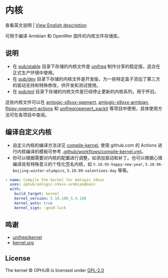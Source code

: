 # 内核

查看英文说明 | [View English description](README.md)

可用于编译 Armbian 和 OpenWer 固件的内核文件存储库。

## 说明

- 在 [pub/stable](pub/stable) 目录下存储的内核文件是 [unifreq](https://github.com/unifreq) 制作分享的稳定版，适合在正式生产环境中使用。
- 在 [pub/dev](pub/dev) 目录下存储的内核文件是开发版，为一些特定盒子添加了第三方的驱动支持和特殊修改，供开发和测试使用。
- 在 [pub/eol](pub/eol) 目录下存储的内核文件是已经停止更新的内核系列，用于怀旧。

这些内核文件可以在 [amlogic-s9xxx-openwrt](https://github.com/ophub/amlogic-s9xxx-openwrt), [amlogic-s9xxx-armbian](https://github.com/ophub/amlogic-s9xxx-armbian), [flippy-openwrt-actions](https://github.com/ophub/flippy-openwrt-actions) 和 [unifreq/openwrt_packit](https://github.com/unifreq/openwrt_packit) 等项目中使用，具体使用方法可在各项目中查阅。

## 编译自定义内核

- 自定义内核的编译方法详见 [compile-kernel](https://github.com/ophub/amlogic-s9xxx-armbian/tree/main/compile-kernel), 使用 github.com 的 Actions 进行内核编译的模板可参考 [.github/workflows/compile-kernel.yml](https://github.com/ophub/amlogic-s9xxx-openwrt/blob/main/.github/workflows/compile-kernel.yml)。
- 你可以根据需要对内核的配置进行调整，如添加驱动和补丁。也可以根据心情编译具有特殊意义的个性化签名内核，如 `5.10.95-happy-new-year`, `5.10.96-beijing-winter-olympics`, `5.10.99-valentines-day` 等等。

```yaml
- name: Compile the kernel for Amlogic s9xxx
  uses: ophub/amlogic-s9xxx-armbian@main
  with:
    build_target: kernel
    kernel_version: 5.10.100_5.4.180
    kernel_auto: true
    kernel_sign: -good-luck
```

## 鸣谢

- [unifreq/kernel](https://github.com/unifreq)
- [kernel.org](https://kernel.org)

## License

The kernel © OPHUB is licensed under [GPL-2.0](https://github.com/ophub/kernel/blob/main/LICENSE)
